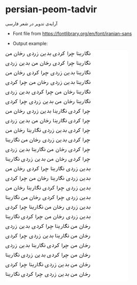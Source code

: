 # persian-peom-tadvir
آرایه‌ی تدویر در شعر فارسی 


- Font file from https://fontlibrary.org/en/font/iranian-sans

- Output example:

![alt text](https://github.com/banaee/persian-peom-tadvir/blob/main/%D9%87%D9%85%D9%87%20%D9%85%D8%B5%D8%B1%D8%B9%D9%87%D8%A7%20-%20%D9%86%DA%AF%D8%A7%D8%B1%DB%8C%D9%86%D8%A7.png?raw=true)
